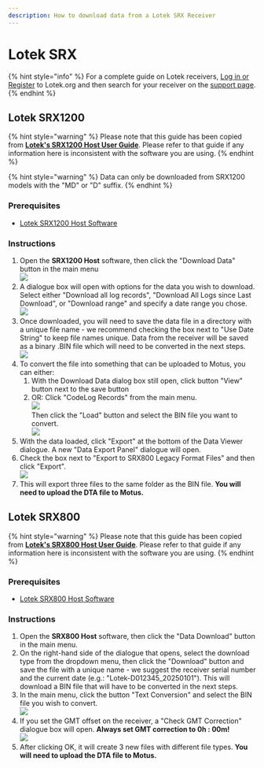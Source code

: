 ```yaml
---
description: How to download data from a Lotek SRX Receiver
---
```


# Lotek SRX

{% hint style="info" %}
For a complete guide on Lotek receivers, [Log in or Register](https://www.lotek.com/login/) to Lotek.org and then search for your receiver on the [support page](https://www.lotek.com/support/).
{% endhint %}

## Lotek SRX1200

{% hint style="warning" %}
Please note that this guide has been copied from [**Lotek's SRX1200 Host User Guide**](https://www.lotek.com/documents/srx1200-host-user-guide/). Please refer to that guide if any information here is inconsistent with the software you are using.
{% endhint %}

{% hint style="warning" %}
Data can only be downloaded from SRX1200 models with the "MD" or "D" suffix.
{% endhint %}

### Prerequisites

* [Lotek SRX1200 Host Software](https://www.lotek.com/documents/srx1200-host-software/)

### Instructions

1. Open the **SRX1200 Host** software, then click the "Download Data" button in the main menu\
   ![](../../.gitbook/assets/image.png)
2. A dialogue box will open with options for the data you wish to download. Select either "Download all log records", "Download All Logs since Last Download", or "Download range" and specify a date range you chose.\
   ![](<../../.gitbook/assets/image (1).png>)
3. Once downloaded, you will need to save the data file in a directory with a unique file name - we recommend checking the box next to "Use Date String" to keep file names unique. Data from the receiver will be saved as a binary .BIN file which will need to be converted in the next steps.\
   ![](<../../.gitbook/assets/image (2).png>)
4. To convert the file into something that can be uploaded to Motus, you can either:
   1. With the Download Data dialog box still open, click button "View" button next to the save button
   2. OR: Click "CodeLog Records" from the main menu.\
      ![](../../.gitbook/assets/image.png)\
      Then click the "Load" button and select the BIN file you want to convert.\
      ![](<../../.gitbook/assets/image (3).png>)
5. With the data loaded, click "Export" at the bottom of the Data Viewer dialogue. A new "Data Export Panel" dialogue will open.
6. Check the box next to "Export to SRX800 Legacy Format Files" and then click "Export".\
   ![](<../../.gitbook/assets/image (4).png>)
7. This will export three files to the same folder as the BIN file. **You will need to upload the DTA file to Motus.**

## Lotek SRX800

{% hint style="warning" %}
Please note that this guide has been copied from [**Lotek's SRX800 Host User Guide**](https://www.lotek.com/documents/srx800-host-user-guide/). Please refer to that guide if any information here is inconsistent with the software you are using.
{% endhint %}

### Prerequisites

* [Lotek SRX800 Host Software](https://www.lotek.com/documents/srx800-host-software/)

### Instructions

1. Open the **SRX800 Host** software, then click the "Data Download" button in the main menu.
2. On the right-hand side of the dialogue that opens, select the download type from the dropdown menu, then click the "Download" button and save the file with a unique name - we suggest the receiver serial number and the current date (e.g.: "Lotek-D012345\_20250101"). This will download a BIN file that will have to be converted in the next steps.
3. In the main menu, click the button "Text Conversion" and select the BIN file you wish to convert.\
   ![](<../../.gitbook/assets/image (36).png>)
4. If you set the GMT offset on the receiver, a "Check GMT Correction" dialogue box will open. **Always set GMT correction to 0h : 00m!**\
   ![](<../../.gitbook/assets/image (39).png>)
5. After clicking OK, it will create 3 new files with different file types. **You will need to upload the DTA file to Motus.**

